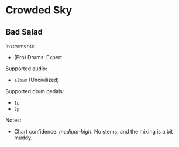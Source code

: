 # Crowded Sky

## Bad Salad

Instruments:

  * (Pro) Drums: Expert

Supported audio:

  * `album` (Uncivilized)

Supported drum pedals:

  * `1p`
  * `2p`

Notes:

  * Chart confidence: *medium-high*. No stems, and the mixing is a bit muddy.
